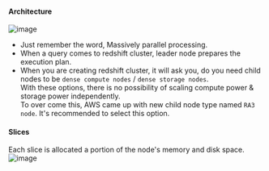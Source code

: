 #### Architecture
![image](https://github.com/user-attachments/assets/bde0f672-ddbc-4273-a448-3b0edfc7dd32)

- Just remember the word, Massively parallel processing.
- When a query comes to redshift cluster, leader node prepares the execution plan.
- When you are creating redshift cluster, it will ask you, do you need child nodes to be `dense compute nodes` / `dense storage nodes`.</br>
  With these options, there is no possibility of scaling compute power & storage power independently.</br>
  To over come this, AWS came up with new child node type named `RA3 node`. It's recommended to select this option.</br>

#### Slices
Each slice is allocated a portion of the node's memory and disk space.
![image](https://github.com/user-attachments/assets/74b78162-f5cc-49c4-a13b-a72fd95b147a)
